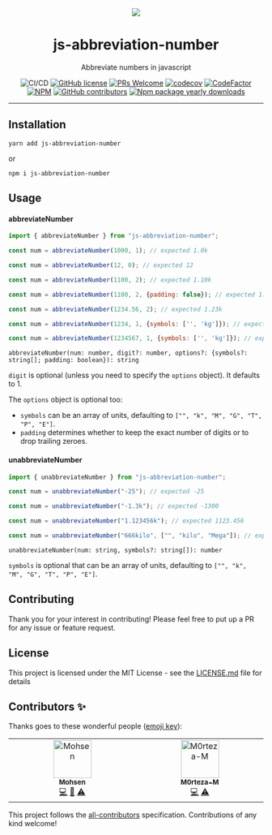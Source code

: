 <div align="center">
	<p align="center">
		<img src="./images/cover.png"/>
	</p>
	<h1 align="center">js-abbreviation-number</h1>
	<p align="center">Abbreviate numbers in javascript</p>

![CI/CD](https://github.com/moh3n9595/js-abbreviation-number/workflows/Continuous%20Integration/badge.svg)
[![GitHub license](https://img.shields.io/badge/license-MIT-blue.svg)](https://github.com/moh3n9595/js-abbreviation-number/blob/master/LICENSE)
[![PRs Welcome](https://img.shields.io/badge/PRs-welcome-orange.svg)](https://github.com/moh3n9595/js-abbreviation-number/compare)
[![codecov](https://codecov.io/gh/moh3n9595/js-abbreviation-number/branch/master/graph/badge.svg)](https://codecov.io/gh/moh3n9595/js-abbreviation-number) [![CodeFactor](https://www.codefactor.io/repository/github/moh3n9595/js-abbreviation-number/badge/master)](https://www.codefactor.io/repository/github/moh3n9595/js-abbreviation-number/overview/master)
[![NPM](https://img.shields.io/npm/v/js-abbreviation-number.svg)](https://www.npmjs.com/package/js-abbreviation-number)
[![GitHub contributors](https://img.shields.io/github/contributors/moh3n9595/js-abbreviation-number.svg)](https://GitHub.com/moh3n9595/js-abbreviation-number/contributors/)
[![Npm package yearly downloads](https://badgen.net/npm/dy/js-abbreviation-number)](https://npmjs.com/package/js-abbreviation-number)

</div>
<hr />

## Installation

```
yarn add js-abbreviation-number
```
or
```
npm i js-abbreviation-number
```

## Usage

#### abbreviateNumber

```js
import { abbreviateNumber } from "js-abbreviation-number";

const num = abbreviateNumber(1000, 1); // expected 1.0k

const num = abbreviateNumber(12, 0); // expected 12

const num = abbreviateNumber(1100, 2); // expected 1.10k

const num = abbreviateNumber(1100, 2, {padding: false}); // expected 1.1k

const num = abbreviateNumber(1234.56, 2); // expected 1.23k

const num = abbreviateNumber(1234, 1, {symbols: ['', 'kg']}); // expected 1.2kg

const num = abbreviateNumber(1234567, 1, {symbols: ['', 'kg']}); // expected 1234.5kg
```

`abbreviateNumber(num: number, digit?: number, options?: {symbols?: string[]; padding: boolean}): string`

`digit` is optional (unless you need to specify the `options` object). It defaults to 1.

The `options` object is optional too:

- `symbols` can be an array of units, defaulting to `["", "k", "M", "G", "T", "P", "E"]`.
- `padding` determines whether to keep the exact number of digits or to drop trailing zeroes.

#### unabbreviateNumber

```js
import { unabbreviateNumber } from "js-abbreviation-number";

const num = unabbreviateNumber("-25"); // expected -25

const num = unabbreviateNumber("-1.3k"); // expected -1300

const num = unabbreviateNumber("1.123456k"); // expected 1123.456

const num = unabbreviateNumber("666kilo", ["", "kilo", "Mega"]); // expected 666000
```

`unabbreviateNumber(num: string, symbols?: string[]): number`

`symbols` is optional that can be an array of units, defaulting to `["", "k", "M", "G", "T", "P", "E"]`.

## Contributing

Thank you for your interest in contributing! Please feel free to put up a PR for any issue or feature request.

## License

This project is licensed under the MIT License - see the [LICENSE.md](https://github.com/moh3n9595/js-abbreviation-number/blob/master/LICENSE) file for details


## Contributors ✨

Thanks goes to these wonderful people ([emoji key](https://allcontributors.org/docs/en/emoji-key)):

<!-- ALL-CONTRIBUTORS-LIST:START - Do not remove or modify this section -->
<!-- prettier-ignore-start -->
<!-- markdownlint-disable -->
<table>
  <tbody>
    <tr>
      <td align="center" valign="top" width="14.28%"><a href="https://github.com/moh3n9595"><img src="https://avatars.githubusercontent.com/u/20948388?v=4?s=75" width="75px;" alt="Mohsen"/><br /><sub><b>Mohsen</b></sub></a><br /><a href="https://github.com/moh3n9595/js-abbreviation-number/commits?author=moh3n9595" title="Code">💻</a> <a href="#maintenance-moh3n9595" title="Maintenance">🚧</a> <a href="https://github.com/moh3n9595/js-abbreviation-number/commits?author=moh3n9595" title="Tests">⚠️</a></td>
      <td align="center" valign="top" width="14.28%"><a href="https://github.com/M0rteza-M"><img src="https://avatars.githubusercontent.com/u/79398146?v=4?s=75" width="75px;" alt="M0rteza-M"/><br /><sub><b>M0rteza-M</b></sub></a><br /><a href="https://github.com/moh3n9595/js-abbreviation-number/commits?author=M0rteza-M" title="Code">💻</a> <a href="https://github.com/moh3n9595/js-abbreviation-number/commits?author=M0rteza-M" title="Tests">⚠️</a></td>
    </tr>
  </tbody>
</table>

<!-- markdownlint-restore -->
<!-- prettier-ignore-end -->

<!-- ALL-CONTRIBUTORS-LIST:END -->

This project follows the [all-contributors](https://github.com/all-contributors/all-contributors) specification. Contributions of any kind welcome!